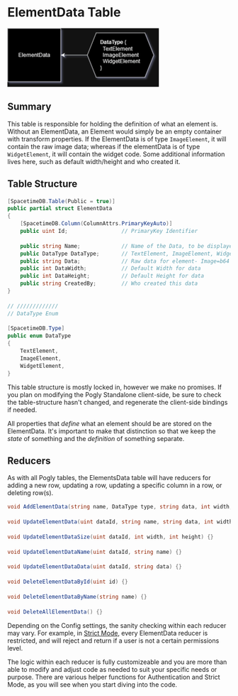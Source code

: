 # ElementData Table

![Elements Diagram](../assets/elementData_diagram.png)

## Summary
This table is responsible for holding the definition of what an element is. Without an ElementData, an Element would simply be an empty container with transform properties. If the ElementData is of type `ImageElement`, it will contain the raw image data; whereas if the elementData is of type `WidgetElement`, it will contain the widget code. Some additional information lives here, such as default width/height and who created it.

## Table Structure
```csharp
[SpacetimeDB.Table(Public = true)]
public partial struct ElementData
{
    [SpacetimeDB.Column(ColumnAttrs.PrimaryKeyAuto)]
    public uint Id;                 // PrimaryKey Identifier

    public string Name;             // Name of the Data, to be displayed in sidebar
    public DataType DataType;       // TextElement, ImageElement, WidgetElement
    public string Data;             // Raw data for element- Image=b64 or URL, Widget=widget json
    public int DataWidth;           // Default Width for data
    public int DataHeight;          // Default Height for data
    public string CreatedBy;        // Who created this data
}

// /////////////
// DataType Enum

[SpacetimeDB.Type]
public enum DataType
{
    TextElement,
    ImageElement,
    WidgetElement,
}
```

This table structure is mostly locked in, however we make no promises. If you plan on modifying the Pogly Standalone client-side, be sure to check the table-structure hasn't changed, and regenerate the client-side bindings if needed.

All properties that *define* what an element should be are stored on the ElementData. It's important to make that distinction so that we keep the *state* of something and the *definition* of something separate.

## Reducers
As with all Pogly tables, the ElementsData table will have reducers for adding a new row, updating a row, updating a specific column in a row, or deleting row(s).

```csharp
void AddElementData(string name, DataType type, string data, int width, int height) {}

void UpdateElementData(uint dataId, string name, string data, int width, int height) {}

void UpdateElementDataSize(uint dataId, int width, int height) {}

void UpdateElementDataName(uint dataId, string name) {}

void UpdateElementDataData(uint dataId, string data) {}

void DeleteElementDataById(uint id) {}

void DeleteElementDataByName(string name) {}

void DeleteAllElementData() {}
```

Depending on the Config settings, the sanity checking within each reducer may vary. For example, in [Strict Mode](../use/strictMode.md), every ElementData reducer is restricted, and will reject and return if a user is not a certain permissions level.

The logic within each reducer is fully customizeable and you are more than able to modify and adjust code as needed to suit your specific needs or purpose. There are various helper functions for Authentication and Strict Mode, as you will see when you start diving into the code. 